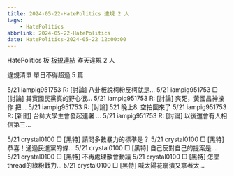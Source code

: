 ```yaml
---
title: 2024-05-22-HatePolitics 違規 2 人
tags:
    - HatePolitics
abbrlink: 2024-05-22-HatePolitics
date: HatePolitics-2024-05-22 12:00:00
---
```

HatePolitics 板 [板規連結](https://www.ptt.cc/bbs/HatePolitics/M.1617115262.A.D60.html)
昨天違規 2 人
<!-- more -->

違規清單
單日不得超過 5 篇

5/21 iampig951753 R: [討論] 八卦板說柯粉反柯就是…
5/21 iampig951753 □ [討論] 其實國民黨真的野心很…
5/21 iampig951753 R: [討論] 爽死，黃國昌神操作 把…
5/21 iampig951753 R: [討論] 521 晚上8. 空拍圖來了
5/21 iampig951753 R: [新聞] 台師大學生會發起連署 …
5/21 iampig951753 R: [討論] 以後還會有人相信第三…

5/21 crystal0100 □ [黑特] 請問多數暴力的標準是？
5/21 crystal0100 □ [黑特] 恭喜！通過民進黨的條…
5/21 crystal0100 □ [黑特] 自己反對自己的提案是…
5/21 crystal0100 □ [黑特] 不再處理散會動議
5/21 crystal0100 □ [黑特] 怎麼thread的綠粉戰力…
5/21 crystal0100 □ [黑特] 喊太陽花崩潰又拿著太…